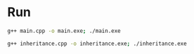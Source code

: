 # Run

```sh
g++ main.cpp -o main.exe; ./main.exe
```

```sh
g++ inheritance.cpp -o inheritance.exe; ./inheritance.exe
```